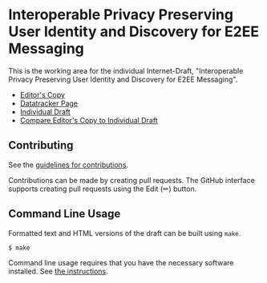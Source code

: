 # Interoperable Privacy Preserving User Identity and Discovery for E2EE Messaging

This is the working area for the individual Internet-Draft, "Interoperable Privacy Preserving User Identity and Discovery for E2EE Messaging".

* [Editor's Copy](https://femigolu.github.io/giles-interop-user-private-discovery/draft-party-mimi-user-private-discovery.html)
* [Datatracker Page](https://datatracker.ietf.org/doc/draft-party-mimi-user-private-discovery)
* [Individual Draft](https://datatracker.ietf.org/doc/html/draft-party-mimi-user-private-discovery)
* [Compare Editor's Copy to Individual Draft](https://femigolu.github.io/giles-interop-user-private-discovery/#go.draft-party-mimi-user-private-discovery.diff)


## Contributing

See the
[guidelines for contributions](https://github.com/femigolu/giles-interop-user-private-discovery/blob/main/CONTRIBUTING.md).

Contributions can be made by creating pull requests.
The GitHub interface supports creating pull requests using the Edit (✏) button.


## Command Line Usage

Formatted text and HTML versions of the draft can be built using `make`.

```sh
$ make
```

Command line usage requires that you have the necessary software installed.  See
[the instructions](https://github.com/martinthomson/i-d-template/blob/main/doc/SETUP.md).
